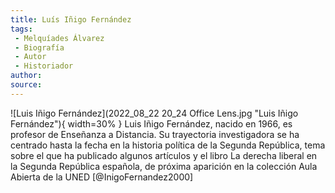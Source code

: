 ```yaml
---
title: Luís Iñigo Fernández
tags: 
 - Melquíades Álvarez
 - Biografía
 - Autor
 - Historiador
author: 
source: 
---
```


![Luis Iñigo Fernández](2022_08_22 20_24 Office Lens.jpg "Luis Iñigo Fernández"){ width=30% } Luis Iñigo Fernández, nacido en 1966, es profesor de Enseñanza a Distancia. Su trayectoria investigadora se ha centrado hasta la fecha en la historia política de la Segunda República, tema sobre el que ha publicado algunos artículos y el libro La derecha liberal en la Segunda República española, de próxima aparición en la colección Aula Abierta de la UNED [@InigoFernandez2000]

